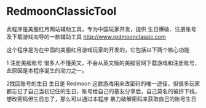 # RedmoonClassicTool
此程序是美服红月网站辅助工具，专为中国玩家开发，提供 生日爆破、注册账号及下载游戏向导的一款辅助工具 http://www.redmoonclassic.com 

这个程序是为在中国的美服红月游戏玩家的开发的，它包括以下两个核心功能

1 注册美服账号
很多人不懂英文，不会从英文版的美服官网下载游戏和注册账号，此原因是本程序诞生的动力之一。

2找回账号的生日
生日是 Redmoon 这款游戏用来改密码的唯一途径，但很多玩家都忘记了自己当初记住的生日，账号给自己的基友分享后，自己莫名的被挤下线，想改密码但生日忘了，那么可以通过本程序 暴力破解密码来获取自己的账号生日
